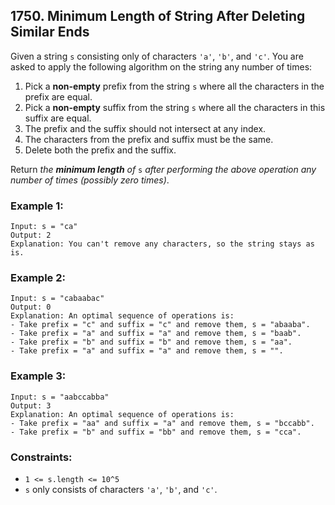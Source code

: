 ## 1750. Minimum Length of String After Deleting Similar Ends

Given a string ```s``` consisting only of characters ```'a'```, ```'b'```, and ```'c'```. You are asked to apply the following algorithm on the string any number of times:

1. Pick a **non-empty** prefix from the string ```s``` where all the characters in the prefix are equal.
1. Pick a **non-empty** suffix from the string ```s``` where all the characters in this suffix are equal.
1. The prefix and the suffix should not intersect at any index.
1. The characters from the prefix and suffix must be the same.
1. Delete both the prefix and the suffix.

Return *the **minimum length** of* ```s``` *after performing the above operation any number of times (possibly zero times)*.

### Example 1:
```
Input: s = "ca"
Output: 2
Explanation: You can't remove any characters, so the string stays as is.
```
### Example 2:
```
Input: s = "cabaabac"
Output: 0
Explanation: An optimal sequence of operations is:
- Take prefix = "c" and suffix = "c" and remove them, s = "abaaba".
- Take prefix = "a" and suffix = "a" and remove them, s = "baab".
- Take prefix = "b" and suffix = "b" and remove them, s = "aa".
- Take prefix = "a" and suffix = "a" and remove them, s = "".
```
### Example 3:
```
Input: s = "aabccabba"
Output: 3
Explanation: An optimal sequence of operations is:
- Take prefix = "aa" and suffix = "a" and remove them, s = "bccabb".
- Take prefix = "b" and suffix = "bb" and remove them, s = "cca".
```

### Constraints:

* ```1 <= s.length <= 10^5```
* ```s``` only consists of characters ```'a'```, ```'b'```, and ```'c'```.